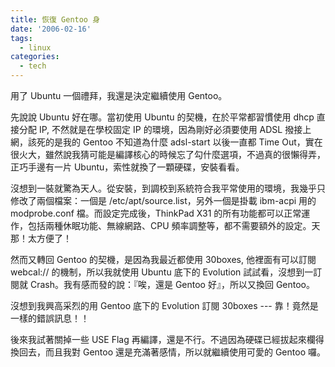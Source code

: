 ```yaml
---
title: 恢復 Gentoo 身
date: '2006-02-16'
tags:
  - linux
categories:
  - tech
---
```

用了 Ubuntu 一個禮拜，我還是決定繼續使用 Gentoo。  
  
先說說 Ubuntu 好在哪。當初使用 Ubuntu 的契機，在於平常都習慣使用 dhcp 直接分配 IP, 不然就是在學校固定 IP 的環境，因為剛好必須要使用 ADSL 撥接上網，該死的是我的 Gentoo 不知道為什麼 adsl-start 以後一直都 Time Out，實在很火大，雖然說我猜可能是編譯核心的時候忘了勾什麼選項，不過真的很懶得弄，正巧手邊有一片 Ubuntu，索性就換了一顆硬碟，安裝看看。  
  
沒想到一裝就驚為天人。從安裝，到調校到系統符合我平常使用的環境，我幾乎只修改了兩個檔案：一個是 /etc/apt/source.list，另外一個是掛載 ibm-acpi 用的 modprobe.conf 檔。而設定完成後，ThinkPad X31 的所有功能都可以正常運作，包括兩種休眠功能、無線網路、CPU 頻率調整等，都不需要額外的設定。天那！太方便了！  
  
然而又轉回 Gentoo 的契機，是因為我最近都使用 30boxes, 他裡面有可以訂閱 webcal:// 的機制，所以我就使用 Ubuntu 底下的 Evolution 試試看，沒想到一訂閱就 Crash。我有感而發的說：『唉，還是 Gentoo 好』，所以又換回 Gentoo。  
  
沒想到我興高采烈的用 Gentoo 底下的 Evolution 訂閱 30boxes --- 靠！竟然是一樣的錯誤訊息！！  
  
後來我試著關掉一些 USE Flag 再編譯，還是不行。不過因為硬碟已經拔起來欄得換回去，而且我對 Gentoo 還是充滿著感情，所以就繼續使用可愛的 Gentoo 囉。